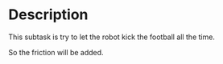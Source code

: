 # Description

This subtask is try to let the robot kick the football all the time.

So the friction will be added. 

